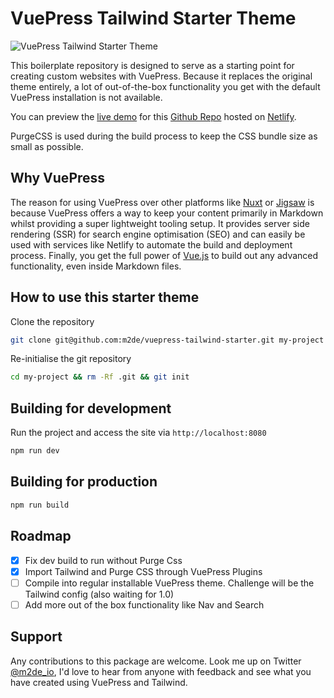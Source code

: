 # VuePress Tailwind Starter Theme

![VuePress Tailwind Starter Theme]()

This boilerplate repository is designed to serve as a starting point for creating custom websites with VuePress. Because it replaces the original theme entirely, a lot of out-of-the-box functionality you get with the default VuePress installation is not available.

You can preview the [live demo](https://vuepress-tailwind-starter.netlify.com/) for this [Github Repo](https://github.com/m2de/vuepress-tailwind-starter) hosted on [Netlify](https://www.netlify.com/).

PurgeCSS is used during the build process to keep the CSS bundle size as small as possible.

## Why VuePress

The reason for using VuePress over other platforms like [Nuxt](https://nuxtjs.org) or [Jigsaw](https://jigsaw.tighten.co/) is because VuePress offers a way to keep your content primarily in Markdown whilst providing a super lightweight tooling setup. It provides server side rendering (SSR) for search engine optimisation (SEO) and can easily be used with services like Netlify to automate the build and deployment process. Finally, you get the full power of [Vue.js](https://vuejs.org) to build out any advanced functionality, even inside Markdown files.

## How to use this starter theme

Clone the repository

```sh
git clone git@github.com:m2de/vuepress-tailwind-starter.git my-project
```

Re-initialise the git repository

```sh
cd my-project && rm -Rf .git && git init
```

## Building for development

Run the project and access the site via `http://localhost:8080`

```sh
npm run dev
```

## Building for production

```sh
npm run build
```

## Roadmap

* [x] Fix dev build to run without Purge Css
* [x] Import Tailwind and Purge CSS through VuePress Plugins
* [ ] Compile into regular installable VuePress theme. Challenge will be the Tailwind config (also waiting for 1.0)
* [ ] Add more out of the box functionality like Nav and Search

## Support

Any contributions to this package are welcome. Look me up on Twitter [@m2de_io](https://twitter.com/m2de_io), I'd love to hear from anyone with feedback and see what you have created using VuePress and Tailwind.
